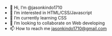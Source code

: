 - 👋 Hi, I’m @jasonkindo1710
- 👀 I’m interested in HTML/CSS/Javascript
- 🌱 I’m currently learning CSS
- 💞️ I’m looking to collaborate on Web developing
- 📫 How to reach me jasonkindo1710@gmail.com

<!---
jasonkindo1710/jasonkindo1710 is a ✨ special ✨ repository because its `README.md` (this file) appears on your GitHub profile.
You can click the Preview link to take a look at your changes.
--->
